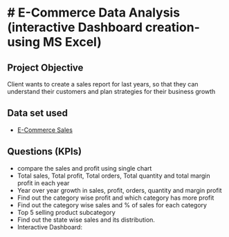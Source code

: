 # # E-Commerce Data Analysis (interactive Dashboard creation- using MS Excel)
## Project Objective
Client wants to create a sales report for last years, so that they can understand their customers and plan strategies for their business growth

## Data set used
-	<a href=’’https://github.com/shoninel/E-Commerce-Sales-Dashboard/blob/main/Ecommerce%20Sales%20Analysis.xlsx’’ > E-Commerce Sales </a>

## Questions (KPIs)
- compare the sales and profit using single chart
- Total sales, Total profit, Total orders, Total quantity and total margin profit in each year
- Year over year growth in sales, profit, orders, quantity and margin profit
- Find out the category wise profit and which category has more profit
- Find out the category wise sales and % of sales for each category
- Top 5 selling product subcategory
- Find out the state wise sales and its distribution.
- Interactive Dashboard: <a href=’’https://github.com/shoninel/E-Commerce-Sales-Dashboard/blob/main/E-commerce%20Dashboard.png’’></a>



